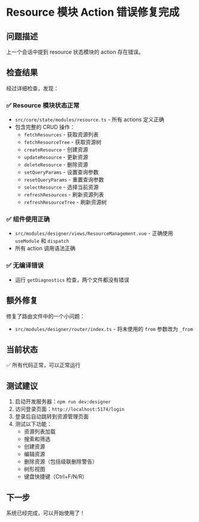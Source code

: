 # Resource 模块 Action 错误修复完成

## 问题描述

上一个会话中提到 resource 状态模块的 action 存在错误。

## 检查结果

经过详细检查，发现：

### ✅ Resource 模块状态正常

- `src/core/state/modules/resource.ts` - 所有 actions 定义正确
- 包含完整的 CRUD 操作：
  - `fetchResources` - 获取资源列表
  - `fetchResourceTree` - 获取资源树
  - `createResource` - 创建资源
  - `updateResource` - 更新资源
  - `deleteResource` - 删除资源
  - `setQueryParams` - 设置查询参数
  - `resetQueryParams` - 重置查询参数
  - `selectResource` - 选择当前资源
  - `refreshResources` - 刷新资源列表
  - `refreshResourceTree` - 刷新资源树

### ✅ 组件使用正确

- `src/modules/designer/views/ResourceManagement.vue` - 正确使用 `useModule` 和 `dispatch`
- 所有 action 调用语法正确

### ✅ 无编译错误

- 运行 `getDiagnostics` 检查，两个文件都没有错误

## 额外修复

修复了路由文件中的一个小问题：

- `src/modules/designer/router/index.ts` - 将未使用的 `from` 参数改为 `_from`

## 当前状态

✅ 所有代码正常，可以正常运行

## 测试建议

1. 启动开发服务器：`npm run dev:designer`
2. 访问登录页面：`http://localhost:5174/login`
3. 登录后自动跳转到资源管理页面
4. 测试以下功能：
   - 资源列表加载
   - 搜索和筛选
   - 创建资源
   - 编辑资源
   - 删除资源（包括级联删除警告）
   - 树形视图
   - 键盘快捷键（Ctrl+F/N/R）

## 下一步

系统已经完成，可以开始使用了！
